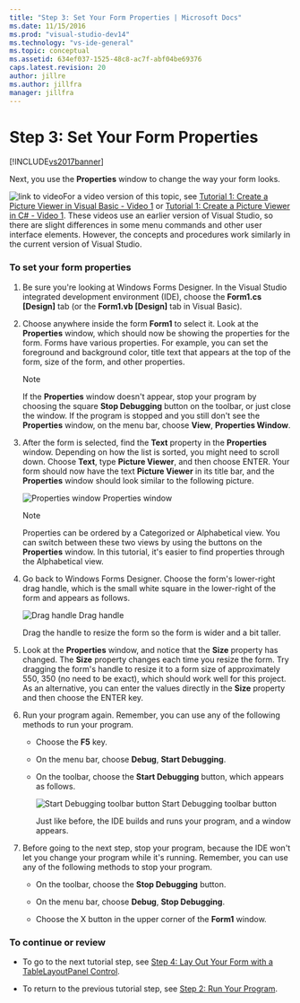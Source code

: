 ```yaml
---
title: "Step 3: Set Your Form Properties | Microsoft Docs"
ms.date: 11/15/2016
ms.prod: "visual-studio-dev14"
ms.technology: "vs-ide-general"
ms.topic: conceptual
ms.assetid: 634ef037-1525-48c8-ac7f-abf04be69376
caps.latest.revision: 20
author: jillre
ms.author: jillfra
manager: jillfra
---
```

# Step 3: Set Your Form Properties
[!INCLUDE[vs2017banner](../includes/vs2017banner.md)]

Next, you use the **Properties** window to change the way your form looks.

 ![link to video](../data-tools/media/playvideo.gif "PlayVideo")For a video version of this topic, see [Tutorial 1: Create a Picture Viewer in Visual Basic - Video 1](https://msdn.microsoft.com/vbasic/gg315352.aspx) or [Tutorial 1: Create a Picture Viewer in C# - Video 1](https://msdn.microsoft.com/vcsharp/gg278409.aspx). These videos use an earlier version of Visual Studio, so there are slight differences in some menu commands and other user interface elements. However, the concepts and procedures work similarly in the current version of Visual Studio.

### To set your form properties

1. Be sure you're looking at Windows Forms Designer. In the Visual Studio integrated development environment (IDE), choose the **Form1.cs [Design]** tab (or the **Form1.vb [Design]** tab in Visual Basic).

2. Choose anywhere inside the form **Form1** to select it. Look at the **Properties** window, which should now be showing the properties for the form. Forms have various properties. For example, you can set the foreground and background color, title text that appears at the top of the form, size of the form, and other properties.

   > [!NOTE]
   > If the **Properties** window doesn't appear, stop your program by choosing the square **Stop Debugging** button on the toolbar, or just close the window. If the program is stopped and you still don't see the **Properties** window, on the menu bar, choose **View**, **Properties Window**.

3. After the form is selected, find the **Text** property in the **Properties** window. Depending on how the list is sorted, you might need to scroll down. Choose **Text**, type **Picture Viewer**, and then choose ENTER.  Your form should now have the text **Picture Viewer** in its title bar, and the **Properties** window should look similar to the following picture.

    ![Properties window](../ide/media/express-edittextproperty.png "Express_EditTextProperty")
   Properties window

   > [!NOTE]
   > Properties can be ordered by a Categorized or Alphabetical view. You can switch between these two views by using the buttons on the **Properties** window. In this tutorial, it's easier to find properties through the Alphabetical view.

4. Go back to Windows Forms Designer. Choose the form's lower-right drag handle, which is the small white square in the lower-right of the form and appears as follows.

    ![Drag handle](../ide/media/express-bottomrt-drag.png "Express_BottomRT_Drag")
   Drag handle

    Drag the handle to resize the form so the form is wider and a bit taller.

5. Look at the **Properties** window, and notice that the **Size** property has changed. The **Size** property changes each time you resize the form. Try dragging the form's handle to resize it to a form size of approximately 550, 350 (no need to be exact), which should work well for this project. As an alternative, you can enter the values directly in the **Size** property and then choose the ENTER key.

6. Run your program again. Remember, you can use any of the following methods to run your program.

   - Choose the **F5** key.

   - On the menu bar, choose **Debug**, **Start Debugging**.

   - On the toolbar, choose the **Start Debugging** button, which appears as follows.

      ![Start Debugging toolbar button](../ide/media/express-icondebug.png "Express_IconDebug")
     Start Debugging toolbar button

     Just like before, the IDE builds and runs your program, and a window appears.

7. Before going to the next step, stop your program, because the IDE won't let you change your program while it's running. Remember, you can use any of the following methods to stop your program.

   - On the toolbar, choose the **Stop Debugging** button.

   - On the menu bar, choose **Debug**, **Stop Debugging**.

   - Choose the X button in the upper corner of the **Form1** window.

### To continue or review

- To go to the next tutorial step, see [Step 4: Lay Out Your Form with a TableLayoutPanel Control](../ide/step-4-lay-out-your-form-with-a-tablelayoutpanel-control.md).

- To return to the previous tutorial step, see [Step 2: Run Your Program](../ide/step-2-run-your-program.md).
